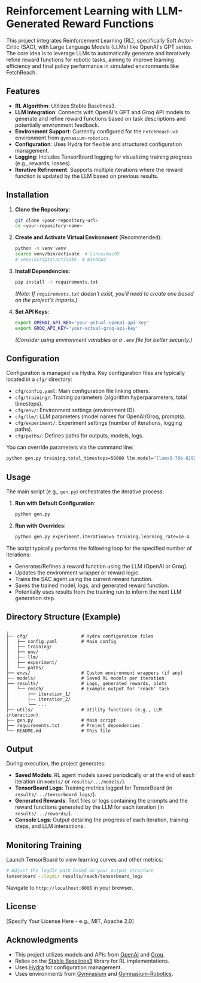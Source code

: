 # Reinforcement Learning with LLM-Generated Reward Functions

This project integrates Reinforcement Learning (RL), specifically Soft Actor-Critic (SAC), with Large Language Models (LLMs) like OpenAI's GPT series. The core idea is to leverage LLMs to automatically generate and iteratively refine reward functions for robotic tasks, aiming to improve learning efficiency and final policy performance in simulated environments like FetchReach.

## Features

- **RL Algorithm**: Utilizes Stable Baselines3.
- **LLM Integration**: Connects with OpenAI's GPT and Groq API models to generate and refine reward functions based on task descriptions and potentially environment feedback.
- **Environment Support**: Currently configured for the `FetchReach-v3` environment from `gymnasium-robotics`.
- **Configuration**: Uses Hydra for flexible and structured configuration management.
- **Logging**: Includes TensorBoard logging for visualizing training progress (e.g., rewards, losses).
- **Iterative Refinement**: Supports multiple iterations where the reward function is updated by the LLM based on previous results.

## Installation

1.  **Clone the Repository**:
    ```bash
    git clone <your-repository-url>
    cd <your-repository-name>
    ```

2.  **Create and Activate Virtual Environment** (Recommended):
    ```bash
    python -m venv venv
    source venv/bin/activate  # Linux/macOS
    # venv\Scripts\activate  # Windows
    ```

3.  **Install Dependencies**:
    
    ```bash
    pip install -r requirements.txt
    ```
    *(Note: If `requirements.txt` doesn't exist, you'll need to create one based on the project's imports.)*

4.  **Set API Keys**:
    ```bash
    export OPENAI_API_KEY='your-actual-openai-api-key'
    export GROQ_API_KEY='your-actual-groq-api-key'
    ```
    *(Consider using environment variables or a `.env` file for better security.)*

## Configuration

Configuration is managed via Hydra. Key configuration files are typically located in a `cfg/` directory:

-   `cfg/config.yaml`: Main configuration file linking others.
-   `cfg/training/`: Training parameters (algorithm hyperparameters, total timesteps).
-   `cfg/env/`: Environment settings (environment ID).
-   `cfg/llm/`: LLM parameters (model names for OpenAI/Groq, prompts).
-   `cfg/experiment/`: Experiment settings (number of iterations, logging paths).
-   `cfg/paths/`: Defines paths for outputs, models, logs.

You can override parameters via the command line:
```bash
python gen.py training.total_timesteps=50000 llm.model="llama3-70b-8192" llm.provider="groq"
```

## Usage

The main script (e.g., `gen.py`) orchestrates the iterative process:

1.  **Run with Default Configuration**:
    ```bash
    python gen.py
    ```

2.  **Run with Overrides**:
    ```bash
    python gen.py experiment.iterations=5 training.learning_rate=1e-4
    ```

The script typically performs the following loop for the specified number of iterations:
- Generates/Refines a reward function using the LLM (OpenAI or Groq).
- Updates the environment wrapper or reward logic.
- Trains the SAC agent using the current reward function.
- Saves the trained model, logs, and generated reward function.
- Potentially uses results from the training run to inform the next LLM generation step.

## Directory Structure (Example)

```
.
├── cfg/                    # Hydra configuration files
│   ├── config.yaml         # Main config
│   ├── training/
│   ├── env/
│   ├── llm/
│   ├── experiment/
│   └── paths/
├── envs/                   # Custom environment wrappers (if any)
├── models/                 # Saved RL models per iteration
├── results/                # Logs, generated rewards, plots
│   └── reach/              # Example output for 'reach' task
│       ├── iteration_1/
│       ├── iteration_2/
│       └── ...
├── utils/                  # Utility functions (e.g., LLM interaction)
├── gen.py                  # Main script
├── requirements.txt        # Project dependencies
└── README.md               # This file
```

## Output

During execution, the project generates:

-   **Saved Models**: RL agent models saved periodically or at the end of each iteration (in `models/` or `results/.../models/`).
-   **TensorBoard Logs**: Training metrics logged for TensorBoard (in `results/.../tensorboard_logs/`).
-   **Generated Rewards**: Text files or logs containing the prompts and the reward functions generated by the LLM for each iteration (in `results/.../rewards/`).
-   **Console Logs**: Output detailing the progress of each iteration, training steps, and LLM interactions.

## Monitoring Training

Launch TensorBoard to view learning curves and other metrics:

```bash
# Adjust the logdir path based on your output structure
tensorboard --logdir results/reach/tensorboard_logs
```
Navigate to `http://localhost:6006` in your browser.



## License

[Specify Your License Here - e.g., MIT, Apache 2.0]

## Acknowledgments

-   This project utilizes models and APIs from [OpenAI](https://openai.com/) and [Groq](https://groq.com/).
-   Relies on the [Stable Baselines3](https://github.com/DLR-RM/stable-baselines3) library for RL implementations.
-   Uses [Hydra](https://hydra.cc/) for configuration management.
-   Uses environments from [Gymnasium](https://gymnasium.farama.org/) and [Gymnasium-Robotics](https://robotics.farama.org/).
